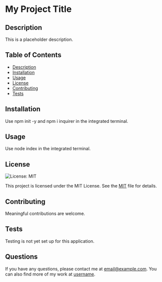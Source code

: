 # My Project Title

## Description

This is a placeholder description.

## Table of Contents

- [Description](#description)
- [Installation](#installation)
- [Usage](#usage)
- [License](#license)
- [Contributing](#contributing)
- [Tests](#tests)


## Installation

Use npm init -y and npm i inquirer in the integrated terminal.

## Usage

Use node index in the integrated terminal.

## License

![License: MIT](https://img.shields.io/badge/License-MIT-yellow.svg)

This project is licensed under the MIT License. See the [MIT](https://opensource.org/licenses/MIT) file for details.

## Contributing

Meaningful contributions are welcome.

## Tests

Testing is not yet set up for this application.

## Questions

If you have any questions, please contact me at email@example.com. You can also find more of my work at [username](https://github.com/username/).